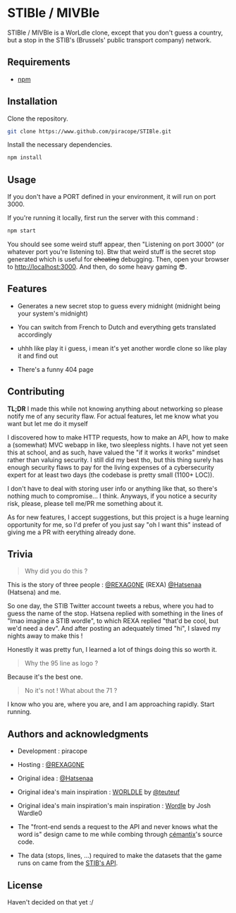 # STIBle / MIVBle

STIBle / MIVBle is a WorLdle clone, except that you don't guess a country, but
a stop in the STIB's (Brussels' public transport company) network.

## Requirements

+ [npm](https://nodejs.org)

## Installation

Clone the repository.

```bash
git clone https://www.github.com/piracope/STIBle.git
```

Install the necessary dependencies.

```bash
npm install
```

## Usage

If you don't have a PORT defined in your environment, it will run on port 3000.

If you're running it locally, first run the server with this command : 

```bash
npm start
```
You should see some weird stuff appear, then "Listening on port 3000" (or whatever
port you're listening to). Btw that weird stuff is the secret stop generated which
is useful for ~~cheating~~ debugging.
Then, open your browser to [http://localhost:3000](http://localhost:3000). And then, do some heavy gaming 😎.

## Features

+ Generates a new secret stop to guess every midnight (midnight being your system's
midnight)

+ You can switch from French to Dutch and everything gets translated accordingly

+ uhhh like play it i guess, i mean it's yet another wordle clone so like play it
and find out

+ There's a funny 404 page

## Contributing

**TL;DR** I made this while not knowing anything about networking so please
notify me of any security flaw. For actual features, let me know what you want
but let me do it myself

I discovered how to make HTTP requests, how to make an API, how to make a
(somewhat) MVC webapp in like, two sleepless nights. I have not yet seen this at 
school, and as such, have valued the "if it works it works" mindset rather
than valuing security. I still did my best tho, but this thing surely has
enough security flaws to pay for the living expenses of a cybersecurity expert
for at least two days (the codebase is pretty small (1100+ LOC)).

I don't have to deal with storing user info or anything like that, so there's
nothing much to compromise... I think. Anyways, if you notice a security risk,
please, please tell me/PR me something about it.

As for new features, I accept suggestions, but this project is a huge learning
opportunity for me, so I'd prefer of you just say "oh I want this" instead of
giving me a PR with eerything already done.


## Trivia

> Why did you do this ?

This is the story of three people :
[@REXAG0NE](https://www.twitter.com/rexag0ne) (REXA)
[@Hatsenaa](https://www.twitter.com/hatsenaa) (Hatsena)
and me.

So one day, the STIB Twitter account tweets a rebus, where you had to guess the
name of the stop. Hatsena replied with something in the lines of "lmao imagine
a STIB wordle", to which REXA replied "that'd be cool, but we'd need a dev". And
after posting an adequately timed "hi", I slaved my nights away to make this !

Honestly it was pretty fun, I learned a lot of things doing this so worth it.

> Why the 95 line as logo ?

Because it's the best one.

> No it's not ! What about the 71 ?

I know who you are, where you are, and I am approaching rapidly. Start running.

## Authors and acknowledgments

+ Development : piracope

+ Hosting : [@REXAG0NE](https://www.twitter.com/rexag0ne)

+ Original idea : [@Hatsenaa](https://www.twitter.com/hatsenaa)

+ Original idea's main inspiration : [WORLDLE](https://worldle.teuteuf.fr) by
[@teuteuf](https://www.twitter.com/teuteuf)

+ Original idea's main inspiration's main inspiration :
[Wordle](https://www.nytimes.com/games/wordle/index.html) by Josh Wardle0

+ The "front-end sends a request to the API and never knows what the word is"
design came to me while combing through 
[cémantix](https://cemantix.herokuapp.com/)'s source code.

+ The data (stops, lines, ...) required to make the datasets that the game
runs on came from the [STIB's API](https://opendata.stib-mivb.be/store/data).

## License

Haven't decided on that yet :/